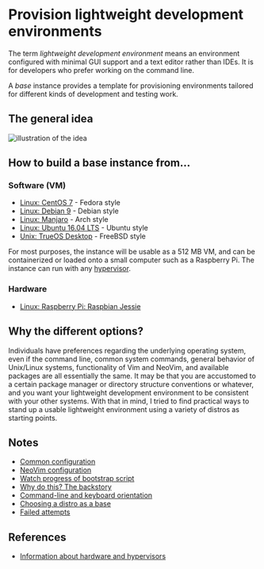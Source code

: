 # Provision lightweight development environments

The term _lightweight development environment_ means an environment configured with minimal GUI support and a text editor rather than IDEs. It is for developers who prefer working on the command line. 

A _base_ instance provides a template for provisioning environments tailored for different kinds of development and testing work. 

## The general idea 

![illustration of the idea](images/environments.png)

## How to build a base instance from...

### Software (VM)

- [Linux: CentOS 7](http://github.com/neopragma/bootstrap-centos-7-dev-base) - Fedora style
- [Linux: Debian 9](http://github.com/neopragma/bootstrap-debian-9-dev-base) - Debian style
- [Linux: Manjaro](http://github.com/neopragma/bootstrap-manjaro-dev-base) - Arch style
- [Linux: Ubuntu 16.04 LTS](http://github.com/neopragma/bootstrap-ubuntu-server-16.04-dev-base) - Ubuntu style
- [Unix: TrueOS Desktop](http://github.com/neopragma/bootstrap-trueos-freebsd-dev-base) - FreeBSD style

For most purposes, the instance will be usable as a 512 MB VM, and can be containerized or loaded onto a small computer such as a Raspberry Pi. The instance can run with any [hypervisor](hypervisor.md).

### Hardware

- [Linux: Raspberry Pi: Raspbian Jessie](http://github.com/neopragma/bootstrap-raspbian-jessie-dev-base)

## Why the different options?

Individuals have preferences regarding the underlying operating system, even if the command line, common system commands, general behavior of Unix/Linux systems, functionality of Vim and NeoVim, and available packages are all essentially the same. It may be that you are accustomed to a certain package manager or directory structure conventions or whatever, and you want your lightweight development environment to be consistent with your other systems. With that in mind, I tried to find practical ways to stand up a usable lightweight environment using a variety of distros as starting points. 

## Notes

- [Common configuration](common-configuration.md)
- [NeoVim configuration](neovim-configuration.md)
- [Watch progress of bootstrap script](watch-bootstrap.md)
- [Why do this? The backstory](backstory.md)
- [Command-line and keyboard orientation](keyboard-centric.md)
- [Choosing a distro as a base](choosing-distro.md)
- [Failed attempts](failures.md)

## References

- [Information about hardware and hypervisors](references.md)







